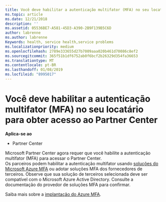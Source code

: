 ```yaml
---
title: Você deve habilitar a autenticação multifator (MFA) no seu locatário para obter acesso a essa página | Partner Center
ms.topic: article
ms.date: 12/21/2018
description: ''
ms.assetid: 05536BE7-A581-45D3-A390-2B9F139B5C6D
author: labrenne
ms.author: labrenne
Keywords: health, service health,service problems
ms.localizationpriority: medium
ms.openlocfilehash: 2789e333655d27b7009aaa020b461d70086c8ef2
ms.sourcegitcommit: 365f51b1df6752ab0f6bcf2b26329d354fa36653
ms.translationtype: MT
ms.contentlocale: pt-BR
ms.lasthandoff: 01/08/2019
ms.locfileid: "8995017"
---
```

# <a name="you-must-enable-multi-factor-authentication-mfa-on-your-tenant-to-gain-access-to-partner-center"></a>Você deve habilitar a autenticação multifator (MFA) no seu locatário para obter acesso ao Partner Center

**Aplica-se ao**

- Partner Center


Microsoft Partner Center agora requer que você habilite a autenticação multifator (MFA) para acessar o Partner Center.  
Os parceiros podem habilitar a autenticação multifator usando [soluções do Microsoft Azure MFA](https://docs.microsoft.com/en-us/azure/active-directory/authentication/concept-mfa-howitworks) ou adotar soluções MFA dos fornecedores de terceiros. Observe que sua solução de terceiros selecionada deve ser compatível com o Microsoft Azure Active Directory. Consulte a documentação do provedor de soluções MFA para confirmar. 

Saiba mais sobre a [implantação do Azure MFA](https://docs.microsoft.com/en-us/azure/active-directory/authentication/howto-mfa-getstarted). 
 
